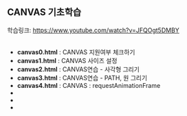 ## CANVAS 기초학습
학습링크: https://www.youtube.com/watch?v=JFQOgt5DMBY <br><br>

<ul>
  <li> <b>canvas0.html</b> : CANVAS 지원여부 체크하기</li>
  <li> <b>canvas1.html</b> : CANVAS 사이즈 설정 </li>
  <li><b>canvas2.html</b> : CANVAS연습 - 사각형 그리기 </li>
  <li><b>canvas3.html</b> : CANVAS연습 - PATH, 원 그리기 </li>
  <li><b>canvas4.html</b> : CANVAS : requestAnimationFrame </li>
  <li></li>
  <li></li>
  <li></li>
</ul>

